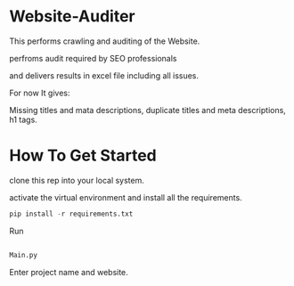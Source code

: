 # Website-Auditer

This performs crawling and auditing of the Website.

perfroms audit required by SEO professionals

and delivers results in excel file including all issues.


For now It gives:

Missing titles and mata descriptions, duplicate titles and meta descriptions, h1 tags.

# How To Get Started

clone this rep into your local system.

activate the virtual environment and install all the requirements.

```python
pip install -r requirements.txt
```
Run

```python

Main.py

```
Enter project name and website.
